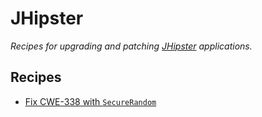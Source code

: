 # JHipster

_Recipes for upgrading and patching [JHipster](https://www.jhipster.tech/) applications._

## Recipes

* [Fix CWE-338 with `SecureRandom`](fixcwe338)


